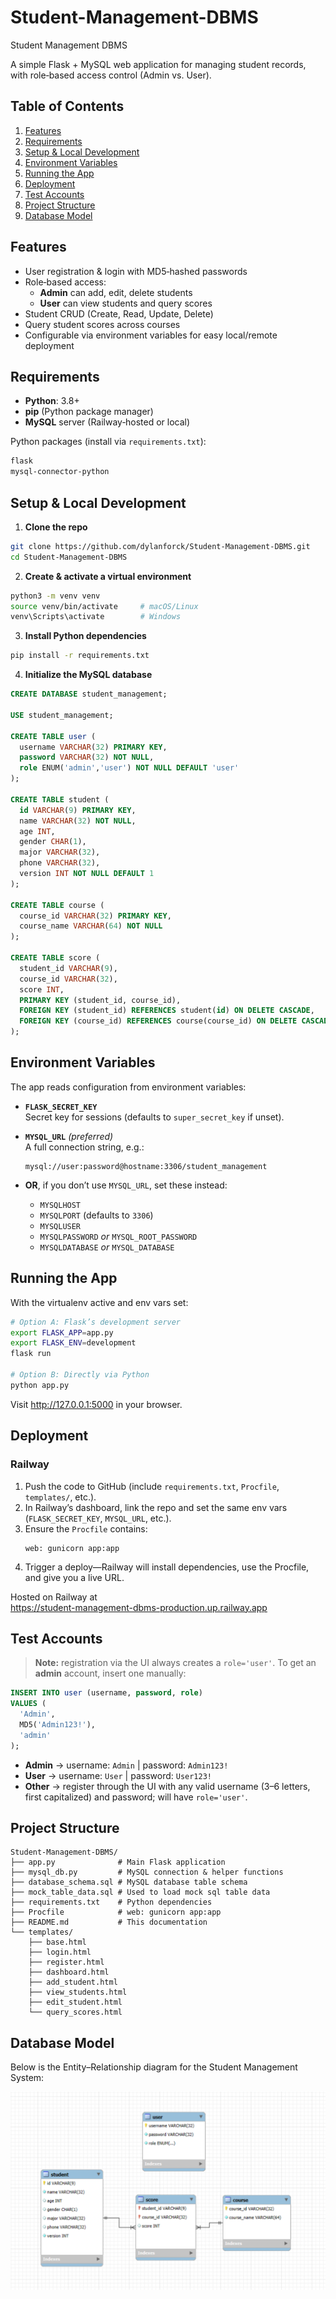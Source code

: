 # Student-Management-DBMS
Student Management DBMS

A simple Flask + MySQL web application for managing student records, with role‑based access control (Admin vs. User).

## Table of Contents

1. [Features](#features)  
2. [Requirements](#requirements)  
3. [Setup & Local Development](#setup--local-development)  
4. [Environment Variables](#environment-variables)  
5. [Running the App](#running-the-app)  
6. [Deployment](#deployment)  
7. [Test Accounts](#test-accounts)  
8. [Project Structure](#project-structure)  
9. [Database Model](#database-model) 

## Features

- User registration & login with MD5‑hashed passwords  
- Role‑based access:  
  - **Admin** can add, edit, delete students  
  - **User** can view students and query scores  
- Student CRUD (Create, Read, Update, Delete)  
- Query student scores across courses  
- Configurable via environment variables for easy local/remote deployment

## Requirements

- **Python**: 3.8+  
- **pip** (Python package manager)  
- **MySQL** server (Railway‑hosted or local)  

Python packages (install via `requirements.txt`):

```bash
flask
mysql-connector-python
```

## Setup & Local Development

1. **Clone the repo**  
```bash
git clone https://github.com/dylanforck/Student‑Management‑DBMS.git
cd Student‑Management‑DBMS
```

2. **Create & activate a virtual environment**  
```bash
python3 -m venv venv
source venv/bin/activate     # macOS/Linux
venv\Scripts\activate        # Windows
```

3. **Install Python dependencies**  
```bash
pip install -r requirements.txt
```

4. **Initialize the MySQL database**  
```sql
CREATE DATABASE student_management;

USE student_management;

CREATE TABLE user (
  username VARCHAR(32) PRIMARY KEY,
  password VARCHAR(32) NOT NULL,
  role ENUM('admin','user') NOT NULL DEFAULT 'user'
);

CREATE TABLE student (
  id VARCHAR(9) PRIMARY KEY,
  name VARCHAR(32) NOT NULL,
  age INT,
  gender CHAR(1),
  major VARCHAR(32),
  phone VARCHAR(32),
  version INT NOT NULL DEFAULT 1
);

CREATE TABLE course (
  course_id VARCHAR(32) PRIMARY KEY,
  course_name VARCHAR(64) NOT NULL
);

CREATE TABLE score (
  student_id VARCHAR(9),
  course_id VARCHAR(32),
  score INT,
  PRIMARY KEY (student_id, course_id),
  FOREIGN KEY (student_id) REFERENCES student(id) ON DELETE CASCADE,
  FOREIGN KEY (course_id) REFERENCES course(course_id) ON DELETE CASCADE
);
```

## Environment Variables

The app reads configuration from environment variables:

- **`FLASK_SECRET_KEY`**  
  Secret key for sessions (defaults to `super_secret_key` if unset).

- **`MYSQL_URL`** _(preferred)_  
  A full connection string, e.g.:  
  ```
  mysql://user:password@hostname:3306/student_management
  ```

- **OR**, if you don’t use `MYSQL_URL`, set these instead:  
  - `MYSQLHOST`  
  - `MYSQLPORT` (defaults to `3306`)  
  - `MYSQLUSER`  
  - `MYSQLPASSWORD` _or_ `MYSQL_ROOT_PASSWORD`  
  - `MYSQLDATABASE` _or_ `MYSQL_DATABASE`

## Running the App

With the virtualenv active and env vars set:

```bash
# Option A: Flask’s development server
export FLASK_APP=app.py
export FLASK_ENV=development
flask run

# Option B: Directly via Python
python app.py
```

Visit <http://127.0.0.1:5000> in your browser.

## Deployment

### Railway

1. Push the code to GitHub (include `requirements.txt`, `Procfile`, `templates/`, etc.).  
2. In Railway’s dashboard, link the repo and set the same env vars (`FLASK_SECRET_KEY`, `MYSQL_URL`, etc.).  
3. Ensure the `Procfile` contains:
   ```
   web: gunicorn app:app
   ```
4. Trigger a deploy—Railway will install dependencies, use the Procfile, and give you a live URL.

Hosted on Railway at  
  https://student-management-dbms-production.up.railway.app

## Test Accounts

> **Note:** registration via the UI always creates a `role='user'`. To get an **admin** account, insert one manually:

```sql
INSERT INTO user (username, password, role)
VALUES (
  'Admin',
  MD5('Admin123!'),
  'admin'
);
```

- **Admin** → username: `Admin` | password: `Admin123!`  
- **User**  → username: `User`  | password: `User123!`  
- **Other** → register through the UI with any valid username (3–6 letters, first capitalized) and password; will have `role='user'`.

## Project Structure

```
Student-Management-DBMS/
├── app.py              # Main Flask application
├── mysql_db.py         # MySQL connection & helper functions
├── database_schema.sql # MySQL database table schema
├── mock_table_data.sql # Used to load mock sql table data
├── requirements.txt    # Python dependencies
├── Procfile            # web: gunicorn app:app
├── README.md           # This documentation
└── templates/
    ├── base.html
    ├── login.html
    ├── register.html
    ├── dashboard.html
    ├── add_student.html
    ├── view_students.html
    ├── edit_student.html
    └── query_scores.html
```

## Database Model

Below is the Entity–Relationship diagram for the Student Management System:

![ER Diagram](docs/er_diagram.png)